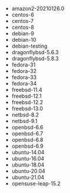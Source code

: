 - amazon2-20210126.0
- centos-6
- centos-7
- centos-8
- debian-9
- debian-10
- debian-testing
- dragonflybsd-5.6.3
- dragonflybsd-5.8.3
- fedora-31
- fedora-32
- fedora-33
- fedora-34
- freebsd-11.4
- freebsd-12.1
- freebsd-12.2
- freebsd-13.0
- netbsd-8.2
- netbsd-9.1
- openbsd-6.6
- openbsd-6.7
- openbsd-6.8
- openbsd-6.9
- ubuntu-14.04
- ubuntu-16.04
- ubuntu-18.04
- ubuntu-20.04
- ubuntu-21.04
- opensuse-leap-15.2
